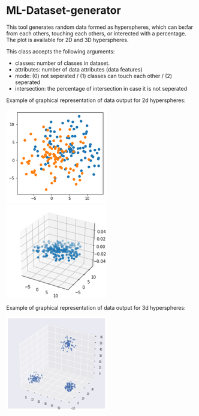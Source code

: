 # ML-Dataset-generator

This tool generates random data formed as hyperspheres, which can be:far from each others, touching each others, or interected with a percentage.
The plot is available for 2D and 3D hyperspheres.


This class accepts the following arguments:
- classes: number of classes in dataset.
- attributes: number of data attributes (data features)
- mode: (0) not seperated / (1) classes can touch each other / (2) seperated
- intersection: the percentage of intersection in case it is not seperated

Example of graphical representation of data output for 2d hyperspheres:

<img src="https://github.com/Obadah-H/ML-Dataset-generator/blob/master/README_Files/2d_0.png?raw=true" width="268" height="252"> <img src="https://github.com/Obadah-H/ML-Dataset-generator/blob/master/README_Files/3d_0.png?raw=true" width="268" height="250">

Example of graphical representation of data output for 3d hyperspheres:

<img src="https://github.com/Obadah-H/ML-Dataset-generator/blob/master/README_Files/3d_1.png?raw=true" width="268" height="252">
